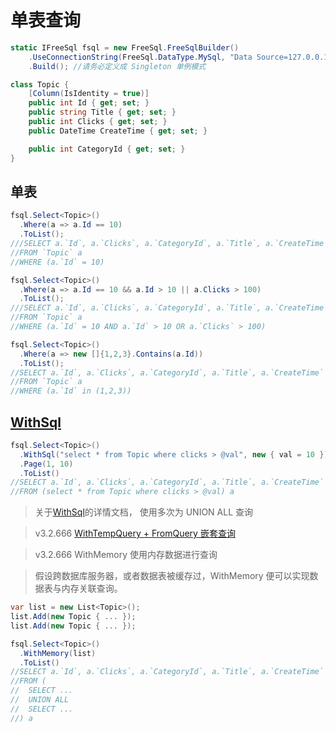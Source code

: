 # 单表查询

```csharp
static IFreeSql fsql = new FreeSql.FreeSqlBuilder()
    .UseConnectionString(FreeSql.DataType.MySql, "Data Source=127.0.0.1;Port=3306;User ID=root;Password=root;Initial Catalog=cccddd;Charset=utf8;SslMode=none;Max pool size=10")
    .Build(); //请务必定义成 Singleton 单例模式

class Topic {
    [Column(IsIdentity = true)]
    public int Id { get; set; }
    public string Title { get; set; }
    public int Clicks { get; set; }
    public DateTime CreateTime { get; set; }

    public int CategoryId { get; set; }
}
```

## 单表

```csharp
fsql.Select<Topic>()
  .Where(a => a.Id == 10)
  .ToList();
///SELECT a.`Id`, a.`Clicks`, a.`CategoryId`, a.`Title`, a.`CreateTime`
//FROM `Topic` a
//WHERE (a.`Id` = 10)

fsql.Select<Topic>()
  .Where(a => a.Id == 10 && a.Id > 10 || a.Clicks > 100)
  .ToList();
///SELECT a.`Id`, a.`Clicks`, a.`CategoryId`, a.`Title`, a.`CreateTime`
//FROM `Topic` a
//WHERE (a.`Id` = 10 AND a.`Id` > 10 OR a.`Clicks` > 100)

fsql.Select<Topic>()
  .Where(a => new []{1,2,3}.Contains(a.Id))
  .ToList();
//SELECT a.`Id`, a.`Clicks`, a.`CategoryId`, a.`Title`, a.`CreateTime`
//FROM `Topic` a
//WHERE (a.`Id` in (1,2,3))
```

## [WithSql](WithSql.md)

```csharp
fsql.Select<Topic>()
  .WithSql("select * from Topic where clicks > @val", new { val = 10 })
  .Page(1, 10)
  .ToList()
//SELECT a.`Id`, a.`Clicks`, a.`CategoryId`, a.`Title`, a.`CreateTime` 
//FROM (select * from Topic where clicks > @val) a 
```

> 关于[WithSql](WithSql.md)的详情文档， 使用多次为 UNION ALL 查询

> v3.2.666 [WithTempQuery + FromQuery 嵌套查询](%e5%b5%8c%e5%a5%97%e6%9f%a5%e8%af%a2)

> v3.2.666 WithMemory 使用内存数据进行查询

> 假设跨数据库服务器，或者数据表被缓存过，WithMemory 便可以实现数据表与内存关联查询。

```c#
var list = new List<Topic>();
list.Add(new Topic { ... });
list.Add(new Topic { ... });

fsql.Select<Topic>()
  .WithMemory(list)
  .ToList()
//SELECT a.`Id`, a.`Clicks`, a.`CategoryId`, a.`Title`, a.`CreateTime` 
//FROM (
//  SELECT ...
//  UNION ALL
//  SELECT ...
//) a 
```
